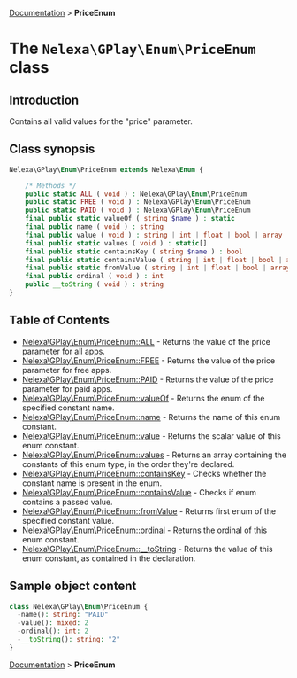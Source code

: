 [Documentation](../../README.md) > **PriceEnum**

# The `Nelexa\GPlay\Enum\PriceEnum` class

## Introduction
Contains all valid values for the "price" parameter.

## Class synopsis
```php
Nelexa\GPlay\Enum\PriceEnum extends Nelexa\Enum {

    /* Methods */
    public static ALL ( void ) : Nelexa\GPlay\Enum\PriceEnum
    public static FREE ( void ) : Nelexa\GPlay\Enum\PriceEnum
    public static PAID ( void ) : Nelexa\GPlay\Enum\PriceEnum
    final public static valueOf ( string $name ) : static
    final public name ( void ) : string
    final public value ( void ) : string | int | float | bool | array | null
    final public static values ( void ) : static[]
    final public static containsKey ( string $name ) : bool
    final public static containsValue ( string | int | float | bool | array | null $value [, bool $strict = true ] ) : bool
    final public static fromValue ( string | int | float | bool | array | null $value ) : static
    final public ordinal ( void ) : int
    public __toString ( void ) : string
}
```

## Table of Contents
* [Nelexa\GPlay\Enum\PriceEnum::ALL](priceenum.all.md) - Returns the value of the price parameter for all apps.
* [Nelexa\GPlay\Enum\PriceEnum::FREE](priceenum.free.md) - Returns the value of the price parameter for free apps.
* [Nelexa\GPlay\Enum\PriceEnum::PAID](priceenum.paid.md) - Returns the value of the price parameter for paid apps.
* [Nelexa\GPlay\Enum\PriceEnum::valueOf](priceenum.valueof.md) - Returns the enum of the specified constant name.
* [Nelexa\GPlay\Enum\PriceEnum::name](priceenum.name.md) - Returns the name of this enum constant.
* [Nelexa\GPlay\Enum\PriceEnum::value](priceenum.value.md) - Returns the scalar value of this enum constant.
* [Nelexa\GPlay\Enum\PriceEnum::values](priceenum.values.md) - Returns an array containing the constants of this enum type, in the order they're declared.
* [Nelexa\GPlay\Enum\PriceEnum::containsKey](priceenum.containskey.md) - Checks whether the constant name is present in the enum.
* [Nelexa\GPlay\Enum\PriceEnum::containsValue](priceenum.containsvalue.md) - Checks if enum contains a passed value.
* [Nelexa\GPlay\Enum\PriceEnum::fromValue](priceenum.fromvalue.md) - Returns first enum of the specified constant value.
* [Nelexa\GPlay\Enum\PriceEnum::ordinal](priceenum.ordinal.md) - Returns the ordinal of this enum constant.
* [Nelexa\GPlay\Enum\PriceEnum::__toString](priceenum.__tostring.md) - Returns the value of this enum constant, as contained in the declaration.


## Sample object content
```php
class Nelexa\GPlay\Enum\PriceEnum {
  -name(): string: "PAID"
  -value(): mixed: 2
  -ordinal(): int: 2
  -__toString(): string: "2"
}
```

[Documentation](../../README.md) > **PriceEnum**
